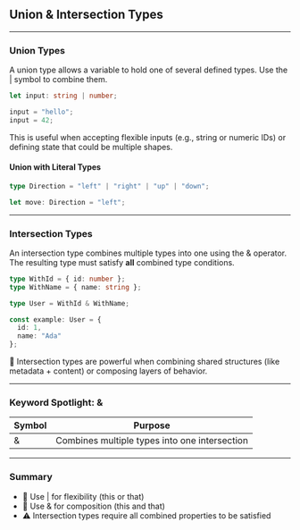 ## Union & Intersection Types

---

### Union Types

A union type allows a variable to hold one of several defined types. Use the <span class="codeSnip">|</span> symbol to combine them.

```typescript
let input: string | number;

input = "hello";
input = 42;
```

This is useful when accepting flexible inputs (e.g., string or numeric IDs) or defining state that could be multiple shapes.

#### Union with Literal Types

```typescript
type Direction = "left" | "right" | "up" | "down";

let move: Direction = "left";
```

---

### Intersection Types

An intersection type combines multiple types into one using the <span class="codeSnip">&</span> operator. The resulting type must satisfy **all** combined type conditions.

```typescript
type WithId = { id: number };
type WithName = { name: string };

type User = WithId & WithName;

const example: User = {
  id: 1,
  name: "Ada"
};
```

🧠 Intersection types are powerful when combining shared structures (like metadata + content) or composing layers of behavior.

---

### Keyword Spotlight: <span class="codeSnip">&</span>

<table class="notesTable">
  <thead>
    <tr class="tableHeader">
      <th class="tableCellHeader">Symbol</th>
      <th class="tableCellHeader">Purpose</th>
    </tr>
  </thead>
  <tbody>
    <tr class="tableRow">
      <td class="tableCell"><span class="codeSnip">&</span></td>
      <td class="tableCell">Combines multiple types into one intersection</td>
    </tr>
  </tbody>
</table>

---

### Summary

- 🧩 Use <span class="codeSnip">|</span> for flexibility (this or that)
- 🧱 Use <span class="codeSnip">&</span> for composition (this and that)
- ⚠️ Intersection types require all combined properties to be satisfied
